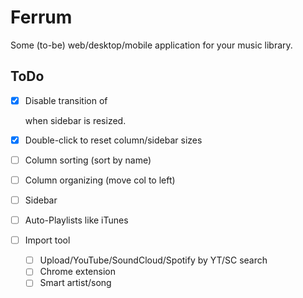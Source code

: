 # Ferrum
Some (to-be) web/desktop/mobile application for your music library.

## ToDo
- [x] Disable transition of <main> when sidebar is resized.
- [x] Double-click to reset column/sidebar sizes

- [ ] Column sorting (sort by name)
- [ ] Column organizing (move col to left)
- [ ] Sidebar


- [ ] Auto-Playlists like iTunes
- [ ] Import tool
    - [ ] Upload/YouTube/SoundCloud/Spotify by YT/SC search
    - [ ] Chrome extension
    - [ ] Smart artist/song
